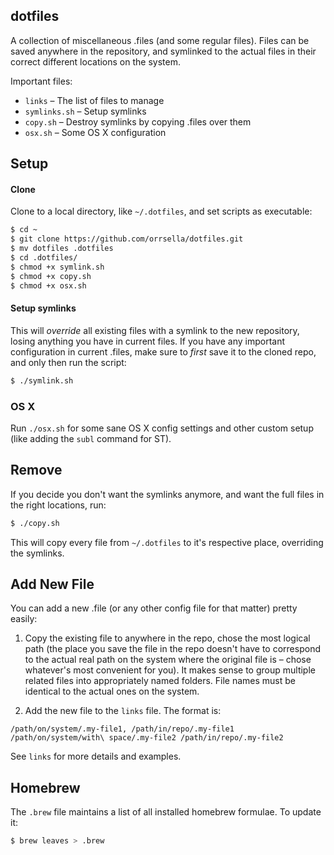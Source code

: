 ## dotfiles

A collection of miscellaneous .files (and some regular files). Files can be saved anywhere in the repository, and symlinked to the actual files in their correct different locations on the system.

Important files:

* `links` – The list of files to manage
* `symlinks.sh` – Setup symlinks
* `copy.sh` – Destroy symlinks by copying .files over them
* `osx.sh` – Some OS X configuration

## Setup

#### Clone

Clone to a local directory, like `~/.dotfiles`, and set scripts as executable:

```bash
$ cd ~
$ git clone https://github.com/orrsella/dotfiles.git
$ mv dotfiles .dotfiles
$ cd .dotfiles/
$ chmod +x symlink.sh
$ chmod +x copy.sh
$ chmod +x osx.sh
```

#### Setup symlinks

This will *override* all existing files with a symlink to the new repository, losing anything you have in current files. If you have any important configuration in current .files, make sure to *first* save it to the cloned repo, and only then run the script:

```bash
$ ./symlink.sh
```

### OS X

Run `./osx.sh` for some sane OS X config settings and other custom setup (like adding the `subl` command for ST).

## Remove

If you decide you don't want the symlinks anymore, and want the full files in the right locations, run:

```bash
$ ./copy.sh
```

This will copy every file from `~/.dotfiles` to it's respective place, overriding the symlinks.

## Add New File

You can add a new .file (or any other config file for that matter) pretty easily:

1. Copy the existing file to anywhere in the repo, chose the most logical path (the place you save the file in the repo doesn't have to correspond to the actual real path on the system where the original file is – chose whatever's most convenient for you). It makes sense to group multiple related files into appropriately named folders. File names must be identical to the actual ones on the system.

2. Add the new file to the `links` file. The format is:

```
/path/on/system/.my-file1, /path/in/repo/.my-file1
/path/on/system/with\ space/.my-file2 /path/in/repo/.my-file2
```

See `links` for more details and examples.

## Homebrew

The `.brew` file maintains a list of all installed homebrew formulae. To update it:

```bash
$ brew leaves > .brew
```
